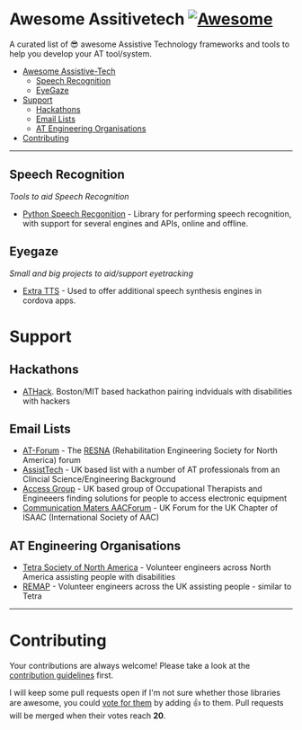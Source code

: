 # Awesome Assitivetech [![Awesome](https://cdn.rawgit.com/sindresorhus/awesome/d7305f38d29fed78fa85652e3a63e154dd8e8829/media/badge.svg)](https://github.com/sindresorhus/awesome)
A curated list of 😎 awesome Assistive Technology frameworks and tools to help you develop your AT tool/system.


- [Awesome Assistive-Tech](#awesome-assistivetech)
    - [Speech Recognition](#speech-recognition)
    - [EyeGaze](#eyegaze)
- [Support](#support)
    - [Hackathons](#hackathons)
    - [Email Lists](#email-lists)
    - [AT Engineering Organisations](#AT-engineering-organisations)
- [Contributing](#contributing)

- - -

## Speech Recognition

*Tools to aid Speech Recognition*

* [Python Speech Recgonition](https://pypi.python.org/pypi/SpeechRecognition/) - Library for performing speech recognition, with support for several engines and APIs, online and offline.

## Eyegaze 

*Small and big projects to aid/support eyetracking*

* [Extra TTS](https://github.com/CoughDrop/extra-tts) - Used to offer additional speech synthesis engines in cordova apps.

# Support 

## Hackathons

* [ATHack](http://assistivetech.mit.edu/athack/). Boston/MIT based hackathon pairing indviduals with disabilities with hackers

## Email Lists

* [AT-Forum](http://assistive-technology.996335.n3.nabble.com) - The [RESNA](http://www.resna.org) (Rehabilitation Engineering Society for North America) forum
* [AssistTech](https://www.jiscmail.ac.uk/cgi-bin/webadmin?A0=ASSISTECH) - UK based list with a number of AT professionals from an Clincial Science/Engineering Background
* [Access Group](http://ataccessgroup.org.uk) - UK based group of Occupational Therapists and Engineeers finding solutions for people to access electronic equipment
* [Communication Maters AACForum](https://www.communicationmatters.org.uk/page/aac-forum) - UK Forum for the UK Chapter of ISAAC (International Society of AAC)

## AT Engineering Organisations

* [Tetra Society of North America](http://www.tetrasociety.org) - Volunteer engineers across North America assisting people with disabilities
* [REMAP](http://remap.org.uk) - Volunteer engineers across the UK assisting people - similar to Tetra 


- - -

# Contributing

Your contributions are always welcome! Please take a look at the [contribution guidelines](https://github.com/openassistive/awesome-assitivetech/blob/master/CONTRIBUTING.md) first.

I will keep some pull requests open if I'm not sure whether those libraries are awesome, you could [vote for them](https://github.com/openassistive/awesome-assitivetech/pulls) by adding :+1: to them. Pull requests will be merged when their votes reach **20**.

